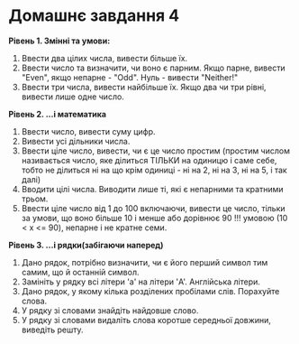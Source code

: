 # Домашнє завдання 4


**Рівень 1. Змінні та умови:**

1. Ввести два цілих числа, вивести більше їх.
2. Ввести число та визначити, чи воно є парним. Якщо парне, вивести "Even", якщо непарне - "Odd". Нуль - вивести "Neither!"
3. Ввести три числа, вивести найбільше їх. Якщо два чи три рівні, вивести лише одне число.

**Рівень 2. ...і математика**

1. Ввести число, вивести суму цифр.
2. Вивести усі дільники числа.
3. Ввести ціле число, вивести, чи є це число простим (простим числом називається число, яке ділиться ТІЛЬКИ на одиницю і саме себе, тобто не ділиться ні на що крім одиниці - ні на 2, ні на 3, ні на 5, і так далі)
4. Вводити цілі числа. Виводити лише ті, які є непарними та кратними трьом.
5. Ввести ціле число від 1 до 100 включаючи, вивести це число, тільки за умови, що воно більше 10 і менше або дорівнює 90 !!! умовою (10 < x <= 90), непарне і не кратне семи.

**Рівень 3. ...і рядки(забігаючи наперед)**

1. Дано рядок, потрібно визначити, чи є його перший символ тим самим, що й останній символ.
2. Замініть у рядку всі літери 'a' на літери 'A'. Англійська літери.
3. Дано рядок, у якому кілька розділених пробілами слів. Порахуйте слова.
4. У рядку зі словами знайдіть найдовше слово.
5. У рядку зі словами видаліть слова коротше середньої довжини, виведіть решту.
